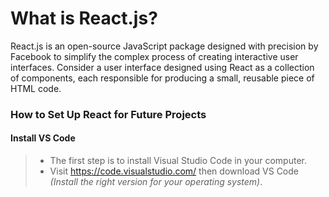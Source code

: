 # What is React.js?
React.js is an open-source JavaScript package designed with precision by Facebook to simplify the complex process of creating interactive user interfaces. Consider a user interface designed using React as a collection of components, each responsible for producing a small, reusable piece of HTML code.

### How to Set Up React  for Future Projects

#### Install VS Code
> - The first step is to install Visual Studio Code in your computer.<br>
> - Visit <https://code.visualstudio.com/> then download VS Code *(Install the right version for your operating system)*.